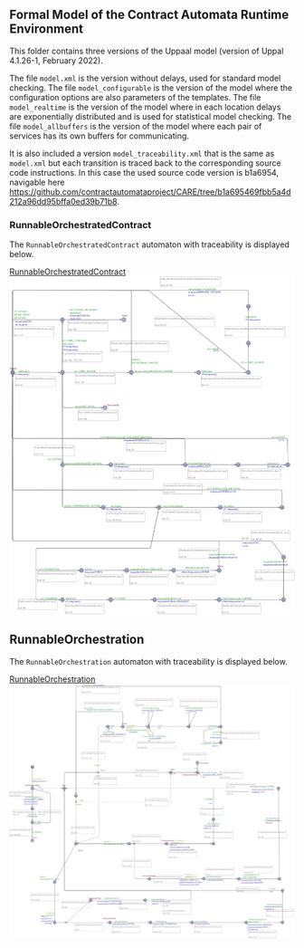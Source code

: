 ## Formal Model of the Contract Automata Runtime Environment

This folder contains three versions of the Uppaal model (version of Uppal 4.1.26-1, February 2022).

The file `model.xml` is the version without delays, used for standard model checking.
The file `model_configurable` is the version of the model where the configuration options are also parameters of the templates. 
The file `model_realtime` is the version of the model where in each location delays are exponentially distributed and is used for statistical model checking. 
The file `model_allbuffers` is the version of the model where each pair of services has its own buffers for communicating.

It is also included a version `model_traceability.xml` that is the same as `model.xml` but  each transition is traced back to the corresponding source code instructions.
In this case the used source code version is b1a6954, navigable here https://github.com/contractautomataproject/CARE/tree/b1a695469fbb5a4d212a96dd95bffa0ed39b71b8. 




### RunnableOrchestratedContract

The `RunnableOrchestratedContract` automaton with traceability is displayed below.

[RunnableOrchestratedContract](https://github.com/contractautomataproject/CARE/raw/master/src/spec/uppaal/RunnableOrchestratedContract.svg?sanitize=true)
<img src="https://raw.githubusercontent.com/contractautomataproject/CARE/master/src/spec/uppaal/RunnableOrchestratedContract.svg?sanitize=true">



## RunnableOrchestration


The `RunnableOrchestration` automaton with traceability is displayed below.

[RunnableOrchestration](https://github.com/contractautomataproject/CARE/raw/master/src/spec/uppaal/RunnableOrchestration.svg?sanitize=true)
<img src="https://raw.githubusercontent.com/contractautomataproject/CARE/9b9ebda1528394b868272c8672e4d96b5ce6ee09/src/spec/uppaal/RunnableOrchestration.svg?sanitize=true">
